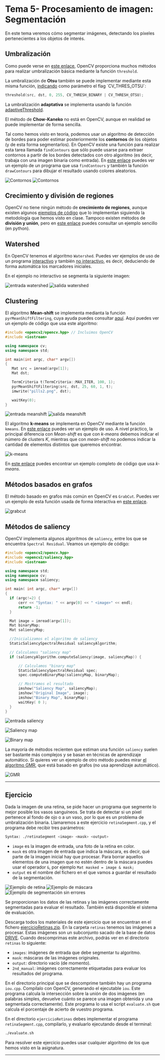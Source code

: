 
# Tema 5- Procesamiento de imagen: Segmentación

En este tema veremos cómo segmentar imágenes, detectando los píxeles pertenecientes a los objetos de interés.

## Umbralización

<!---
Pedir que implementen el "Algoritmo sencillo"?
-->

Como puede verse en [este enlace](https://docs.opencv.org/2.4/doc/tutorials/imgproc/threshold/threshold.html), OpenCV proporciona muchos métodos para realizar umbralización básica mediante la función `threshold`.

La umbralización de **Otsu** también se puede implementar mediante esta misma función, [indicando](https://docs.opencv.org/2.4/modules/imgproc/doc/miscellaneous_transformations.html#double%20threshold\(InputArray%20src,%20OutputArray%20dst,%20double%20thresh,%20double%20maxval,%20int%20type) como parámetro el flag `CV_THRES_OTSU`:

```cpp
threshold(src, dst, 0, 255, CV_THRESH_BINARY | CV_THRESH_OTSU);
```

La umbralización **adaptativa** se implementa usando la función   [adaptiveThreshold](http://docs.opencv.org/2.4/modules/imgproc/doc/miscellaneous_transformations.html).

El método de **Chow-Kaneko** no está en OpenCV, aunque en realidad se puede implementar de forma sencilla.

Tal como hemos visto en teoría, podemos usar un algoritmo de detección de bordes para poder estimar posteriormente los **contornos** de los objetos (y de esta forma segmentarlos). En OpenCV existe una función para realizar esta tarea llamada `findContours` que sólo puede usarse para extraer contornos a partir de los bordes detectados con otro algoritmo (es decir, trabaja con una imagen binaria como entrada). En [este enlace](https://docs.opencv.org/2.4/doc/tutorials/imgproc/shapedescriptors/find_contours/find_contours.html) puedes ver un ejemplo de un programa que usa `findContours` y también la función `drawContours` para dibujar el resultado usando colores aleatorios.

![Contornos](images/segmentacion/contours_input.jpg) ![Contornos](images/segmentacion/contours_output.jpg)

## Crecimiento y división de regiones

OpenCV no tiene ningún método de **crecimiento de regiones**, aunque existen algunos [ejemplos de código](https://github.com/ankitdhall/imageSegmentation) que lo implementan siguiendo la metodología que hemos visto en clase. Tampoco existen métodos de **división y unión**, pero en [este enlace](http://vgg.fiit.stuba.sk/2016-06/split-and-merge/) puedes consultar un ejemplo sencillo (en python).

<!---
http://www.lengrand.fr/2011/11/simple-region-growing-implementation-in-python
-->

## Watershed

En OpenCV tenemos el algoritmo `Watershed`. Puedes ver ejemplos de uso de un programa   [interactivo](https://docs.opencv.org/trunk/d8/da9/watershed_8cpp-example.html) y también [no interactivo](https://docs.opencv.org/trunk/d2/dbd/tutorial_distance_transform.html), es decir, deduciendo de forma automática los marcadores iniciales.

En el ejemplo no interactivo se segmenta la siguiente imagen:

![entrada watershed](images/segmentacion/watershed_input.jpg) ![salida watershed](images/segmentacion/watershed_output.jpg)

## Clustering

El algoritmo **Mean-shift** se implementa medianta la función `pyrMeanShiftFiltering`, cuya ayuda puedes consultar [aquí](https://docs.opencv.org/3.0-alpha/modules/imgproc/doc/filtering.html#pyrmeanshiftfiltering). Aquí puedes ver un ejemplo de código que usa este algoritmo:

```cpp
#include <opencv2/opencv.hpp> // Incluimos OpenCV
#include <iostream>

using namespace cv;
using namespace std;

int main(int argc, char* argv[])
{
   Mat src = imread(argv[1]);
   Mat dst;

   TermCriteria t(TermCriteria::MAX_ITER, 100, 1);
   pyrMeanShiftFiltering(src, dst, 25, 60, 1, t);
   imwrite("pills2.png", dst);

   waitKey(0);
}
```

![entrada meanshift](images/segmentacion/pills1.png)
![salida meanshift](images/segmentacion/pills2.png)

<!---

La **segmentación Mean-shift** es algo distinta al filtrado, ya que segmenta la imagen en regiones que tienen aproximadamente el mismo color. Por tanto, mapea cada píxel con su segmento correspondiente. Para obtener contornos de objetos debes usar la segmentación Mean-shift.

**Mean-shift** también está implementado en OpenCV mediante la función
https://github.com/daviddoria/Examples/blob/master/c%2B%2B/OpenCV/MeanShiftSegmentation/MeanShiftSegmentation.cxx
https://stackoverflow.com/questions/31429342/difference-between-meanshiftfiltering-and-meanshiftsegmentation-in-opencv
http://answers.opencv.org/question/175486/meanshift-sample-code-in-c/
https://stackoverflow.com/questions/4831813/image-segmentation-using-mean-shift-explained

void pyrMeanShiftFiltering(InputArray src, OutputArray dst, double sp, double sr, int maxLevel = 1, TermCriteria termcrit = TermCriteria (TermCriteria::MAX_ITER + TermCriteria::EPS, 5, 1)): This implements the  filtering stage of the mean-shift segmentation, obtaining an image, dst, with color gradients and  ne-grain texture  attened. The sp and sr parameters indicate the spatial window and the color window radii.

<!---
Para retina, spatialRad=4; colorRad=8; maxPyrLevel=1

Para retina también:
http://www.pittnuts.com/2015/12/image-segmentation-by-opencv/
--->

El algoritmo **k-means** se implementa en OpenCV mediante la función `kmeans`. En [este enlace](http://docs.opencv.org/3.1.0/de/d63/kmeans_8cpp-example.html) puedes ver un ejemplo de uso. A nivel práctico, la principal diferencia con _Mean-shift_ es que con _k-means_ debemos indicar el número de clusters _K_, mientras que con _mean-shift_ no podemos indicar la cantidad de elementos distintos que queremos encontrar.

![k-means](images/segmentacion/kmeans.jpg)

En [este enlace](https://docs.opencv.org/3.1.0/de/d63/kmeans_8cpp-example.html) puedes encontrar un ejemplo completo de código que usa _k-means_.

## Métodos basados en grafos

El método basado en grafos más común en OpenCV es `GrabCut`. Puedes ver un ejemplo de esta función usada de forma interactiva en [este enlace](https://docs.opencv.org/3.4.1/de/dd0/grabcut_8cpp-example.html).

![grabcut](images/segmentacion/grabcut.jpg)

## Métodos de saliency

OpenCV implementa algunos algoritmos de `saliency`, entre los que se encuentra `Spectral Residual`. Veamos un ejemplo de código:

```cpp
#include <opencv2/opencv.hpp>
#include <opencv2/saliency.hpp>
#include <iostream>

using namespace std;
using namespace cv;
using namespace saliency;

int main( int argc, char* argv[])
{
  if (argc!=2) {
      cerr << "Syntax: " << argv[0] << " <image>" << endl;
      return -1;
  }

  Mat image = imread(argv[1]);
  Mat binaryMap;
  Mat saliencyMap;

  //Inicializamos el algoritmo de saliency
  StaticSaliencySpectralResidual saliencyAlgorithm;

  // Calculamos "saliency map"
  if (saliencyAlgorithm.computeSaliency(image, saliencyMap)) {

      // Calculamos "binary map"
      StaticSaliencySpectralResidual spec;
      spec.computeBinaryMap(saliencyMap, binaryMap);

      // Mostramos el resultado
      imshow("Saliency Map", saliencyMap);
      imshow("Original Image", image);
      imshow("Binary Map", binaryMap);
      waitKey( 0 );
  }
}
```

![entrada saliency](images/segmentacion/giraffe.jpg)

![Saliency map](images/segmentacion/saliency_map.jpg)

![Binary map](images/segmentacion/binary_map.jpg)

La mayoría de métodos recienten que estiman una función `saliency` suelen ser bastante más complejos y se basan  en técnicas de aprendizaje automático. Si quieres ver un ejemplo de otro método puedes mirar [el algoritmo GMR](https://github.com/the-grid/gmr-saliency), que está basado en grafos (no usa aprendizaje automático).

![GMR](images/segmentacion/gmr.png)

<!---
Saliency? BING implementado fuera de contrib, creo (probar en el lab!->NO ES SEGMENTACION!
http://docs.opencv.org/3.2.0/d8/d65/group__saliency.html
https://github.com/fpuja/opencv_contrib/blob/saliencyModuleDevelop/modules/saliency/samples/computeSaliency.cpp
-->

<!---
Segmentación (TODO)
http://www.bogotobogo.com/python/OpenCV_Python/python_opencv3_Image_Global_Thresholding_Adaptive_Thresholding_Otsus_Binarization_Segmentations.php

http://docs.opencv.org/2.4/doc/tutorials/imgproc/threshold/threshold.html UMBRALIZACION ADAPTATIVA!!
Add Otsu’s Binarization: http://docs.opencv.org/3.2.0/d7/d4d/tutorial_py_thresholding.html-->

<!---
```cpp
findContours
```

http://acodigo.blogspot.com.es/2016/04/seguimiento-de-objetos-por-color.html
Se puede con este código (findContours) marcar el contorno y buscar el centroide de las piezas de las damas. También está la función drawContours. findContours implementa el algoritmo http://download.xuebalib.com/xuebalib.com.17233.pdf basado en detección de bordes.
-->

---

## Ejercicio

Dada la imagen de una retina, se pide hacer un programa que segmente lo mejor posible los vasos sanguíneos.  Se trata de detectar si un píxel pertenece al fondo de ojo o a un vaso, por lo que es un problema de umbralización binaria. Llamaremos a este ejercicio `retinaSegment.cpp`, y el programa debe recibir tres parámetros:

```bash
Syntax: ./retinaSegment <image> <mask> <output>
```

* `image` es la imagen de entrada, una foto de la retina en color.
* `mask` es otra imagen de entrada que indica la máscara, es decir, qué parte de la imagen inicial hay que procesar. Para borrar aquellos elementos de una imagen que no estén dentro de la máscara puedes usar el operador `&`, por ejemplo `Mat masked = image & mask;`
* `output` es el nombre del fichero en el que vamos a guardar el resultado de la segmentación.

![Ejemplo de retina](images/segmentacion/21_training.tif)
![Ejemplo de máscara](images/segmentacion/21_training_mask.tif)
![Ejemplo de segmentación sin errores](images/segmentacion/21_manual1.tif)

Se proporcionan los datos de las retinas y las imágenes correctamente segmentadas para evaluar el resultado. También está disponible el sistema de evaluación.

Descarga todos los materiales de este ejercicio que se encuentran en el  fichero [ejercicioRetinas.zip](images/segmentacion/ejercicioRetinas.zip). En la carpeta `retinas` tenemos las imágenes a procesar. Estas imágenes son un subconjunto sacado de la base de datos [DRIVE](http://www.isi.uu.nl/Research/Databases/DRIVE/). Cuando descomprimas este archivo, podrás ver en el directorio `retinas` lo siguiente:

* `images`: imágenes de entrada que debe segmentar tu algoritmo.
* `mask`: máscaras de las imágenes originales.
* `output`: directorio vacío (de momento).
* `2nd_manual`: imágenes correctamente etiquetadas para evaluar los resultados del programa.

En el directorio principal que se descomprime también hay un programa `iou.cpp`. Compílalo con OpenCV, generando el ejecutable `iou`. Este programa calcula la intersección sobre la unión de dos imágenes (en palabras simples, devuelve cuánto se parece una imagen obtenida y una segmentada correctamente). Este programa lo usa el script `evaluate.sh` que calcula el porcentaje de acierto de vuestro programa.

En el directorio `ejercicioRetinas` debes implementar el programa `retinaSegment.cpp`, compilarlo, y evaluarlo  ejecutando desde el terminal:

```bash
./evaluate.sh
```

Para resolver este ejercicio puedes usar cualquier algoritmo de los que hemos visto en la asignatura.

<!---
Para los algoritmos de umbralización:
http://www.isi.uu.nl/Research/Databases/DRIVE
Métrica: Intersection over union: https://stackoverflow.com/questions/11262312/opencv-intersection-between-two-binary-images

Para el resto:
https://docs.opencv.org/3.0-rc1/d3/d2d/group__datasets__is.html
-->

---
